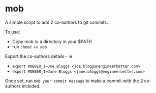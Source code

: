 # mob
A simple script to add 2 co-authors to git commits. 

To use:
- Copy mob to a directory in your $PATH
- run `chmod +x mob`

Export the co-authors details - ie
- `export MOBBER_1=Joe Bloggs <joe.bloggs@engineerbetter.com>`
- `export MOBBER_1=Jane Bloggs <jane.bloggs@engineerbetter.com>`

Once set, run `mob your commit message` to make a commit with the 2 co-authors included.
